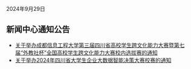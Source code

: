 2024年9月29日

## 新闻中心通知公告
- [ 关于举办成都信息工程大学第三届四川省高校学生跨文化能力大赛暨第七届“外教社杯”全国高校学生跨文化能力大赛校内选拔赛的通知](https://www.cuit.edu.cn/info/1006/13207.htm)
- [关于举办2024年四川省大学生企业大数据智能决策大赛校赛的通知](https://www.cuit.edu.cn/info/1006/13205.htm)

